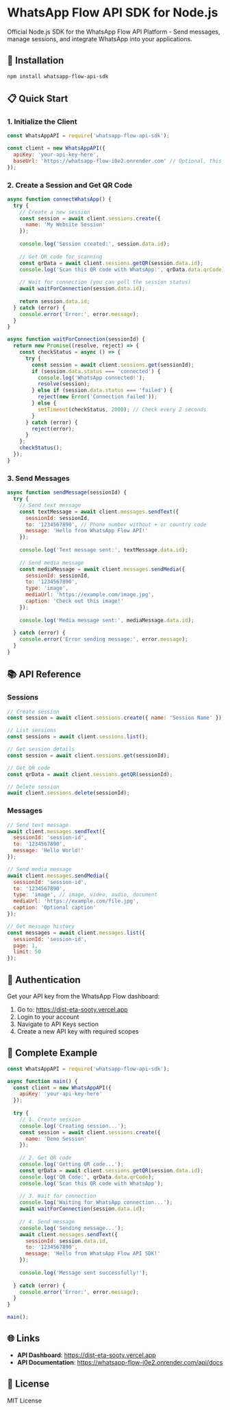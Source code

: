 # WhatsApp Flow API SDK for Node.js

Official Node.js SDK for the WhatsApp Flow API Platform - Send messages, manage sessions, and integrate WhatsApp into your applications.

## 🚀 Installation

```bash
npm install whatsapp-flow-api-sdk
```

## 📋 Quick Start

### 1. Initialize the Client

```javascript
const WhatsAppAPI = require('whatsapp-flow-api-sdk');

const client = new WhatsAppAPI({
  apiKey: 'your-api-key-here',
  baseUrl: 'https://whatsapp-flow-i0e2.onrender.com' // Optional, this is the default
});
```

### 2. Create a Session and Get QR Code

```javascript
async function connectWhatsApp() {
  try {
    // Create a new session
    const session = await client.sessions.create({
      name: 'My Website Session'
    });
    
    console.log('Session created:', session.data.id);
    
    // Get QR code for scanning
    const qrData = await client.sessions.getQR(session.data.id);
    console.log('Scan this QR code with WhatsApp:', qrData.data.qrCode);
    
    // Wait for connection (you can poll the session status)
    await waitForConnection(session.data.id);
    
    return session.data.id;
  } catch (error) {
    console.error('Error:', error.message);
  }
}

async function waitForConnection(sessionId) {
  return new Promise((resolve, reject) => {
    const checkStatus = async () => {
      try {
        const session = await client.sessions.get(sessionId);
        if (session.data.status === 'connected') {
          console.log('WhatsApp connected!');
          resolve(session);
        } else if (session.data.status === 'failed') {
          reject(new Error('Connection failed'));
        } else {
          setTimeout(checkStatus, 2000); // Check every 2 seconds
        }
      } catch (error) {
        reject(error);
      }
    };
    checkStatus();
  });
}
```

### 3. Send Messages

```javascript
async function sendMessage(sessionId) {
  try {
    // Send text message
    const textMessage = await client.messages.sendText({
      sessionId: sessionId,
      to: '1234567890', // Phone number without + or country code
      message: 'Hello from WhatsApp Flow API!'
    });
    
    console.log('Text message sent:', textMessage.data.id);
    
    // Send media message
    const mediaMessage = await client.messages.sendMedia({
      sessionId: sessionId,
      to: '1234567890',
      type: 'image',
      mediaUrl: 'https://example.com/image.jpg',
      caption: 'Check out this image!'
    });
    
    console.log('Media message sent:', mediaMessage.data.id);
    
  } catch (error) {
    console.error('Error sending message:', error.message);
  }
}
```

## 📚 API Reference

### Sessions

```javascript
// Create session
const session = await client.sessions.create({ name: 'Session Name' });

// List sessions
const sessions = await client.sessions.list();

// Get session details
const session = await client.sessions.get(sessionId);

// Get QR code
const qrData = await client.sessions.getQR(sessionId);

// Delete session
await client.sessions.delete(sessionId);
```

### Messages

```javascript
// Send text message
await client.messages.sendText({
  sessionId: 'session-id',
  to: '1234567890',
  message: 'Hello World!'
});

// Send media message
await client.messages.sendMedia({
  sessionId: 'session-id',
  to: '1234567890',
  type: 'image', // image, video, audio, document
  mediaUrl: 'https://example.com/file.jpg',
  caption: 'Optional caption'
});

// Get message history
const messages = await client.messages.list({
  sessionId: 'session-id',
  page: 1,
  limit: 50
});
```

## 🔑 Authentication

Get your API key from the WhatsApp Flow dashboard:
1. Go to: https://dist-eta-sooty.vercel.app
2. Login to your account
3. Navigate to API Keys section
4. Create a new API key with required scopes

## 📖 Complete Example

```javascript
const WhatsAppAPI = require('whatsapp-flow-api-sdk');

async function main() {
  const client = new WhatsAppAPI({
    apiKey: 'your-api-key-here'
  });
  
  try {
    // 1. Create session
    console.log('Creating session...');
    const session = await client.sessions.create({
      name: 'Demo Session'
    });
    
    // 2. Get QR code
    console.log('Getting QR code...');
    const qrData = await client.sessions.getQR(session.data.id);
    console.log('QR Code:', qrData.data.qrCode);
    console.log('Scan this QR code with WhatsApp');
    
    // 3. Wait for connection
    console.log('Waiting for WhatsApp connection...');
    await waitForConnection(session.data.id);
    
    // 4. Send message
    console.log('Sending message...');
    await client.messages.sendText({
      sessionId: session.data.id,
      to: '1234567890',
      message: 'Hello from WhatsApp Flow API SDK!'
    });
    
    console.log('Message sent successfully!');
    
  } catch (error) {
    console.error('Error:', error.message);
  }
}

main();
```

## 🌐 Links

- **API Dashboard**: https://dist-eta-sooty.vercel.app
- **API Documentation**: https://whatsapp-flow-i0e2.onrender.com/api/docs

## 📄 License

MIT License
